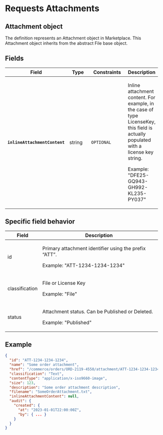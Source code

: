 # Requests Attachments

## Attachment object

The definition represents an Attachment object in Marketplace. This Attachment object inherits from the abstract File base object.

## Fields <a href="#fields" id="fields"></a>

<table><thead><tr><th>Field</th><th width="127">Type</th><th width="182">Constraints</th><th>Description</th></tr></thead><tbody><tr><td><strong><code>inlineAttachmentContent</code></strong></td><td>string</td><td><code>OPTIONAL</code></td><td><p>Inline attachment content. For example, in the case of type LicenseKey, this field is actually populated with a license key string. </p><p></p><p>Example: "DFE25-GQ943-GH992-KL235-PY037"</p></td></tr></tbody></table>

## Specific field behavior <a href="#specific-field-behaviour" id="specific-field-behaviour"></a>

| Field          | Description                                                                                              |
| -------------- | -------------------------------------------------------------------------------------------------------- |
| id             | <p>Primary attachment identifier using the prefix “ATT”. </p><p></p><p>Example: "ATT-1234-1234-1234"</p> |
| classification | <p>File or License Key </p><p></p><p>Example: "File"</p>                                                 |
| status         | <p>Attachment status. Can be Published or Deleted. </p><p></p><p>Example: "Published"</p>                |

## Example

```json
{
  "id": "ATT-1234-1234-1234",
  "name": "Some order attachment",
  "href": "/commerce/orders/ORD-2119-4550/attachment/ATT-1234-1234-1234",
  "classification": "Text",
  "contentType": "application/x-iso9660-image",
  "size": 123,
  "description": "Some order attachment description",
  "filename": "SomeOrderAttachment.txt",
  "inlineAttachmentContent": null,
  "audit": {
    "created": {
      "at": "2023-01-01T22:00:00Z",
      "by": { ... }
    }
  }
}
```
